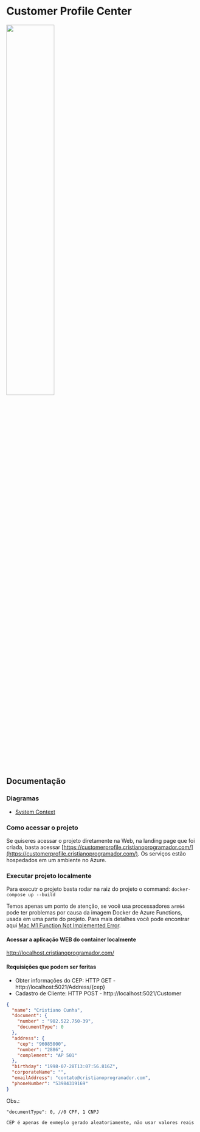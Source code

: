 # Customer Profile Center

<img src="https://i.imgur.com/YCKVzCE.png" width="50%">

## Documentação

### Diagramas

- [System Context](./Docs/1%20-%20System%20Context/)

### Como acessar o projeto

Se quiseres acessar o projeto diretamente na Web, na landing page que foi criada, basta acessar [https://customerprofile.cristianoprogramador.com/](https://customerprofile.cristianoprogramador.com/). Os serviços estão hospedados em um ambiente no Azure.

### Executar projeto localmente

Para executr o projeto basta rodar na raiz do projeto o command: `docker-compose up --build`

Temos apenas um ponto de atenção, se você usa processadores ``arm64`` pode ter problemas por causa da imagem Docker de Azure Functions, usada em uma parte do projeto. Para mais detalhes você pode encontrar aqui [Mac M1 Function Not Implemented Error](https://github.com/docker/for-mac/issues/5328).

#### **Acessar a aplicação WEB do container localmente**

http://localhost.cristianoprogramador.com/

#### **Requisições que podem ser feritas**

- Obter informações do CEP: HTTP GET - http://localhost:5021/Address/{cep}
- Cadastro de Cliente: HTTP POST - http://localhost:5021/Customer

```json
{
  "name": "Cristiano Cunha",
  "document": {
    "number" : "902.522.750-39",
    "documentType": 0
  },
  "address": {
    "cep": "96085000",
    "number": "2886",
    "complement": "AP 501"
  },
  "birthday": "1998-07-28T13:07:56.816Z",
  "corporateName": "",
  "emailAddress": "contato@cristianoprogramador.com",
  "phoneNumber": "53984319169"
}
```

Obs.:

``"documentType": 0, //0 CPF, 1 CNPJ``

``CEP é apenas de exmeplo gerado aleatoriamente, não usar valores reais``

